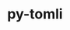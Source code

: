 ---
title: "py-tomli"
layout: cache
categories: [package, develop-2023-09-24]
meta: {"versions": ["2.0.1"], "compilers": ["apple-clang@=14.0.0", "cce@=15.0.1", "gcc@=11.1.0", "gcc@=11.3.0", "gcc@=7.3.1", "gcc@=7.5.0", "oneapi@=2023.2.0"], "oss": ["amzn2", "rhel8", "ubuntu18.04", "ubuntu20.04", "ubuntu22.04", "ventura"], "platforms": ["darwin", "linux"], "targets": ["aarch64", "neoverse_n1", "ppc64le", "x86_64", "x86_64_v3", "zen4"], "stacks": ["aws-isc", "aws-isc-aarch64", "data-vis-sdk", "e4s", "e4s-cray-rhel", "e4s-oneapi", "e4s-power", "ml-darwin-aarch64-mps", "ml-linux-x86_64-cpu", "ml-linux-x86_64-cuda", "ml-linux-x86_64-rocm", "radiuss", "root"], "num_specs": 24, "num_specs_by_stack": {"ml-darwin-aarch64-mps": 3, "root": 24, "aws-isc-aarch64": 2, "aws-isc": 1, "e4s-cray-rhel": 2, "radiuss": 2, "e4s-power": 3, "e4s-oneapi": 1, "e4s": 3, "data-vis-sdk": 2, "ml-linux-x86_64-rocm": 5, "ml-linux-x86_64-cuda": 5, "ml-linux-x86_64-cpu": 5}}
spec_details: [{"hash": "an6ezizj47o3cmngyzkibw2lvp3lykcb", "compiler": "apple-clang@=14.0.0", "versions": ["2.0.1"], "os": "ventura", "platform": "darwin", "target": "aarch64", "variants": ["build_system=python_pip"], "stacks": ["ml-darwin-aarch64-mps", "root"], "size": "-", "tarball": "https://binaries.spack.io/releases/develop-2023-09-24/build_cache/darwin-ventura-aarch64/apple-clang-14.0.0/py-tomli-2.0.1/darwin-ventura-aarch64-apple-clang-14.0.0-py-tomli-2.0.1-an6ezizj47o3cmngyzkibw2lvp3lykcb.spack"}, {"hash": "4mmw434mfoazxlyut5aguzxkltpdnox3", "compiler": "apple-clang@=14.0.0", "versions": ["2.0.1"], "os": "ventura", "platform": "darwin", "target": "aarch64", "variants": ["build_system=python_pip"], "stacks": ["ml-darwin-aarch64-mps", "root"], "size": "-", "tarball": "https://binaries.spack.io/releases/develop-2023-09-24/build_cache/darwin-ventura-aarch64/apple-clang-14.0.0/py-tomli-2.0.1/darwin-ventura-aarch64-apple-clang-14.0.0-py-tomli-2.0.1-4mmw434mfoazxlyut5aguzxkltpdnox3.spack"}, {"hash": "ga426m2nt4o2krl7v55spycxste6qfah", "compiler": "apple-clang@=14.0.0", "versions": ["2.0.1"], "os": "ventura", "platform": "darwin", "target": "aarch64", "variants": ["build_system=python_pip"], "stacks": ["ml-darwin-aarch64-mps", "root"], "size": "-", "tarball": "https://binaries.spack.io/releases/develop-2023-09-24/build_cache/darwin-ventura-aarch64/apple-clang-14.0.0/py-tomli-2.0.1/darwin-ventura-aarch64-apple-clang-14.0.0-py-tomli-2.0.1-ga426m2nt4o2krl7v55spycxste6qfah.spack"}, {"hash": "delstkmgjjhie65ahjnmypufi6qs4t5n", "compiler": "gcc@=7.3.1", "versions": ["2.0.1"], "os": "amzn2", "platform": "linux", "target": "aarch64", "variants": ["build_system=python_pip"], "stacks": ["root", "aws-isc-aarch64"], "size": "-", "tarball": "https://binaries.spack.io/releases/develop-2023-09-24/build_cache/linux-amzn2-aarch64/gcc-7.3.1/py-tomli-2.0.1/linux-amzn2-aarch64-gcc-7.3.1-py-tomli-2.0.1-delstkmgjjhie65ahjnmypufi6qs4t5n.spack"}, {"hash": "3u7jw4jyhkjduyyn2kq2ks26m3exvrhe", "compiler": "gcc@=7.3.1", "versions": ["2.0.1"], "os": "amzn2", "platform": "linux", "target": "neoverse_n1", "variants": ["build_system=python_pip"], "stacks": ["root", "aws-isc-aarch64"], "size": "-", "tarball": "https://binaries.spack.io/releases/develop-2023-09-24/build_cache/linux-amzn2-neoverse_n1/gcc-7.3.1/py-tomli-2.0.1/linux-amzn2-neoverse_n1-gcc-7.3.1-py-tomli-2.0.1-3u7jw4jyhkjduyyn2kq2ks26m3exvrhe.spack"}, {"hash": "pjcwhl64pqwkr2qgwwbihxbszlroaqok", "compiler": "gcc@=7.3.1", "versions": ["2.0.1"], "os": "amzn2", "platform": "linux", "target": "x86_64_v3", "variants": ["build_system=python_pip"], "stacks": ["aws-isc", "root"], "size": "-", "tarball": "https://binaries.spack.io/releases/develop-2023-09-24/build_cache/linux-amzn2-x86_64_v3/gcc-7.3.1/py-tomli-2.0.1/linux-amzn2-x86_64_v3-gcc-7.3.1-py-tomli-2.0.1-pjcwhl64pqwkr2qgwwbihxbszlroaqok.spack"}, {"hash": "d7zk2hjwy6sdak3ahfvcp6ibxo2c4pod", "compiler": "cce@=15.0.1", "versions": ["2.0.1"], "os": "rhel8", "platform": "linux", "target": "zen4", "variants": ["build_system=python_pip"], "stacks": ["root", "e4s-cray-rhel"], "size": "-", "tarball": "https://binaries.spack.io/releases/develop-2023-09-24/build_cache/linux-rhel8-zen4/cce-15.0.1/py-tomli-2.0.1/linux-rhel8-zen4-cce-15.0.1-py-tomli-2.0.1-d7zk2hjwy6sdak3ahfvcp6ibxo2c4pod.spack"}, {"hash": "ngf5xsg2cihtit55xqdy2ubos7oerqb3", "compiler": "cce@=15.0.1", "versions": ["2.0.1"], "os": "rhel8", "platform": "linux", "target": "zen4", "variants": ["build_system=python_pip"], "stacks": ["root", "e4s-cray-rhel"], "size": "-", "tarball": "https://binaries.spack.io/releases/develop-2023-09-24/build_cache/linux-rhel8-zen4/cce-15.0.1/py-tomli-2.0.1/linux-rhel8-zen4-cce-15.0.1-py-tomli-2.0.1-ngf5xsg2cihtit55xqdy2ubos7oerqb3.spack"}, {"hash": "wds3r4swoek3b3wrglhaqinjxs3oy6mw", "compiler": "gcc@=7.5.0", "versions": ["2.0.1"], "os": "ubuntu18.04", "platform": "linux", "target": "x86_64_v3", "variants": ["build_system=python_pip"], "stacks": ["radiuss", "root"], "size": "-", "tarball": "https://binaries.spack.io/releases/develop-2023-09-24/build_cache/linux-ubuntu18.04-x86_64_v3/gcc-7.5.0/py-tomli-2.0.1/linux-ubuntu18.04-x86_64_v3-gcc-7.5.0-py-tomli-2.0.1-wds3r4swoek3b3wrglhaqinjxs3oy6mw.spack"}, {"hash": "i3twnezjsaplu2fb6depxrzu2zavnnxh", "compiler": "gcc@=7.5.0", "versions": ["2.0.1"], "os": "ubuntu18.04", "platform": "linux", "target": "x86_64_v3", "variants": ["build_system=python_pip"], "stacks": ["radiuss", "root"], "size": "-", "tarball": "https://binaries.spack.io/releases/develop-2023-09-24/build_cache/linux-ubuntu18.04-x86_64_v3/gcc-7.5.0/py-tomli-2.0.1/linux-ubuntu18.04-x86_64_v3-gcc-7.5.0-py-tomli-2.0.1-i3twnezjsaplu2fb6depxrzu2zavnnxh.spack"}, {"hash": "rvo72xngxyuajfznim5yajdtqkz2uz57", "compiler": "gcc@=11.1.0", "versions": ["2.0.1"], "os": "ubuntu20.04", "platform": "linux", "target": "ppc64le", "variants": ["build_system=python_pip"], "stacks": ["root", "e4s-power"], "size": "-", "tarball": "https://binaries.spack.io/releases/develop-2023-09-24/build_cache/linux-ubuntu20.04-ppc64le/gcc-11.1.0/py-tomli-2.0.1/linux-ubuntu20.04-ppc64le-gcc-11.1.0-py-tomli-2.0.1-rvo72xngxyuajfznim5yajdtqkz2uz57.spack"}, {"hash": "qgd3cvxbnozxogez4zhuwqit2a4kws6a", "compiler": "gcc@=11.1.0", "versions": ["2.0.1"], "os": "ubuntu20.04", "platform": "linux", "target": "ppc64le", "variants": ["build_system=python_pip"], "stacks": ["root", "e4s-power"], "size": "-", "tarball": "https://binaries.spack.io/releases/develop-2023-09-24/build_cache/linux-ubuntu20.04-ppc64le/gcc-11.1.0/py-tomli-2.0.1/linux-ubuntu20.04-ppc64le-gcc-11.1.0-py-tomli-2.0.1-qgd3cvxbnozxogez4zhuwqit2a4kws6a.spack"}, {"hash": "vpt7gqyp3muuftfposynvemreqkqkofb", "compiler": "gcc@=11.1.0", "versions": ["2.0.1"], "os": "ubuntu20.04", "platform": "linux", "target": "ppc64le", "variants": ["build_system=python_pip"], "stacks": ["root", "e4s-power"], "size": "-", "tarball": "https://binaries.spack.io/releases/develop-2023-09-24/build_cache/linux-ubuntu20.04-ppc64le/gcc-11.1.0/py-tomli-2.0.1/linux-ubuntu20.04-ppc64le-gcc-11.1.0-py-tomli-2.0.1-vpt7gqyp3muuftfposynvemreqkqkofb.spack"}, {"hash": "dp4543fblcvzltnuf4rmrft5txjfc73q", "compiler": "oneapi@=2023.2.0", "versions": ["2.0.1"], "os": "ubuntu20.04", "platform": "linux", "target": "x86_64", "variants": ["build_system=python_pip"], "stacks": ["root", "e4s-oneapi"], "size": "-", "tarball": "https://binaries.spack.io/releases/develop-2023-09-24/build_cache/linux-ubuntu20.04-x86_64/oneapi-2023.2.0/py-tomli-2.0.1/linux-ubuntu20.04-x86_64-oneapi-2023.2.0-py-tomli-2.0.1-dp4543fblcvzltnuf4rmrft5txjfc73q.spack"}, {"hash": "hpf2nv4yerrbmao5m46rstv5wbvwibes", "compiler": "gcc@=11.1.0", "versions": ["2.0.1"], "os": "ubuntu20.04", "platform": "linux", "target": "x86_64_v3", "variants": ["build_system=python_pip"], "stacks": ["root", "e4s"], "size": "-", "tarball": "https://binaries.spack.io/releases/develop-2023-09-24/build_cache/linux-ubuntu20.04-x86_64_v3/gcc-11.1.0/py-tomli-2.0.1/linux-ubuntu20.04-x86_64_v3-gcc-11.1.0-py-tomli-2.0.1-hpf2nv4yerrbmao5m46rstv5wbvwibes.spack"}, {"hash": "zdbqwu2tu4beqqtrcbkaq4wyp5c5f26o", "compiler": "gcc@=11.1.0", "versions": ["2.0.1"], "os": "ubuntu20.04", "platform": "linux", "target": "x86_64_v3", "variants": ["build_system=python_pip"], "stacks": ["root", "data-vis-sdk"], "size": "-", "tarball": "https://binaries.spack.io/releases/develop-2023-09-24/build_cache/linux-ubuntu20.04-x86_64_v3/gcc-11.1.0/py-tomli-2.0.1/linux-ubuntu20.04-x86_64_v3-gcc-11.1.0-py-tomli-2.0.1-zdbqwu2tu4beqqtrcbkaq4wyp5c5f26o.spack"}, {"hash": "z7iauihxkjqm4acnhzcuwrzauw7koumi", "compiler": "gcc@=11.1.0", "versions": ["2.0.1"], "os": "ubuntu20.04", "platform": "linux", "target": "x86_64_v3", "variants": ["build_system=python_pip"], "stacks": ["root", "data-vis-sdk"], "size": "-", "tarball": "https://binaries.spack.io/releases/develop-2023-09-24/build_cache/linux-ubuntu20.04-x86_64_v3/gcc-11.1.0/py-tomli-2.0.1/linux-ubuntu20.04-x86_64_v3-gcc-11.1.0-py-tomli-2.0.1-z7iauihxkjqm4acnhzcuwrzauw7koumi.spack"}, {"hash": "y6ffnv4hxgebe5b7rhj37nap3pkrxe6y", "compiler": "gcc@=11.1.0", "versions": ["2.0.1"], "os": "ubuntu20.04", "platform": "linux", "target": "x86_64_v3", "variants": ["build_system=python_pip"], "stacks": ["root", "e4s"], "size": "-", "tarball": "https://binaries.spack.io/releases/develop-2023-09-24/build_cache/linux-ubuntu20.04-x86_64_v3/gcc-11.1.0/py-tomli-2.0.1/linux-ubuntu20.04-x86_64_v3-gcc-11.1.0-py-tomli-2.0.1-y6ffnv4hxgebe5b7rhj37nap3pkrxe6y.spack"}, {"hash": "iftdp7pfoo5qkp32uvq3vqguyk7pbpcq", "compiler": "gcc@=11.1.0", "versions": ["2.0.1"], "os": "ubuntu20.04", "platform": "linux", "target": "x86_64_v3", "variants": ["build_system=python_pip"], "stacks": ["root", "e4s"], "size": "-", "tarball": "https://binaries.spack.io/releases/develop-2023-09-24/build_cache/linux-ubuntu20.04-x86_64_v3/gcc-11.1.0/py-tomli-2.0.1/linux-ubuntu20.04-x86_64_v3-gcc-11.1.0-py-tomli-2.0.1-iftdp7pfoo5qkp32uvq3vqguyk7pbpcq.spack"}, {"hash": "awftkyegvfjvh7tzpvabcjxdulbuyaqt", "compiler": "gcc@=11.3.0", "versions": ["2.0.1"], "os": "ubuntu22.04", "platform": "linux", "target": "x86_64_v3", "variants": ["build_system=python_pip"], "stacks": ["ml-linux-x86_64-rocm", "root", "ml-linux-x86_64-cuda", "ml-linux-x86_64-cpu"], "size": "-", "tarball": "https://binaries.spack.io/releases/develop-2023-09-24/build_cache/linux-ubuntu22.04-x86_64_v3/gcc-11.3.0/py-tomli-2.0.1/linux-ubuntu22.04-x86_64_v3-gcc-11.3.0-py-tomli-2.0.1-awftkyegvfjvh7tzpvabcjxdulbuyaqt.spack"}, {"hash": "jdgm4fpo4oqufrsg2u2maog5n5lctgg7", "compiler": "gcc@=11.3.0", "versions": ["2.0.1"], "os": "ubuntu22.04", "platform": "linux", "target": "x86_64_v3", "variants": ["build_system=python_pip"], "stacks": ["ml-linux-x86_64-rocm", "root", "ml-linux-x86_64-cuda", "ml-linux-x86_64-cpu"], "size": "-", "tarball": "https://binaries.spack.io/releases/develop-2023-09-24/build_cache/linux-ubuntu22.04-x86_64_v3/gcc-11.3.0/py-tomli-2.0.1/linux-ubuntu22.04-x86_64_v3-gcc-11.3.0-py-tomli-2.0.1-jdgm4fpo4oqufrsg2u2maog5n5lctgg7.spack"}, {"hash": "eb6m64byq74g3wcjnenotkbhhukwasvt", "compiler": "gcc@=11.3.0", "versions": ["2.0.1"], "os": "ubuntu22.04", "platform": "linux", "target": "x86_64_v3", "variants": ["build_system=python_pip"], "stacks": ["ml-linux-x86_64-rocm", "root", "ml-linux-x86_64-cuda", "ml-linux-x86_64-cpu"], "size": "-", "tarball": "https://binaries.spack.io/releases/develop-2023-09-24/build_cache/linux-ubuntu22.04-x86_64_v3/gcc-11.3.0/py-tomli-2.0.1/linux-ubuntu22.04-x86_64_v3-gcc-11.3.0-py-tomli-2.0.1-eb6m64byq74g3wcjnenotkbhhukwasvt.spack"}, {"hash": "oeaz54lu6bmkqrdeyb5olrl7r5nubnl7", "compiler": "gcc@=11.3.0", "versions": ["2.0.1"], "os": "ubuntu22.04", "platform": "linux", "target": "x86_64_v3", "variants": ["build_system=python_pip"], "stacks": ["ml-linux-x86_64-rocm", "root", "ml-linux-x86_64-cuda", "ml-linux-x86_64-cpu"], "size": "-", "tarball": "https://binaries.spack.io/releases/develop-2023-09-24/build_cache/linux-ubuntu22.04-x86_64_v3/gcc-11.3.0/py-tomli-2.0.1/linux-ubuntu22.04-x86_64_v3-gcc-11.3.0-py-tomli-2.0.1-oeaz54lu6bmkqrdeyb5olrl7r5nubnl7.spack"}, {"hash": "7ftpblnkompavgbcytpfgckbvgbaihwq", "compiler": "gcc@=11.3.0", "versions": ["2.0.1"], "os": "ubuntu22.04", "platform": "linux", "target": "x86_64_v3", "variants": ["build_system=python_pip"], "stacks": ["ml-linux-x86_64-rocm", "root", "ml-linux-x86_64-cuda", "ml-linux-x86_64-cpu"], "size": "-", "tarball": "https://binaries.spack.io/releases/develop-2023-09-24/build_cache/linux-ubuntu22.04-x86_64_v3/gcc-11.3.0/py-tomli-2.0.1/linux-ubuntu22.04-x86_64_v3-gcc-11.3.0-py-tomli-2.0.1-7ftpblnkompavgbcytpfgckbvgbaihwq.spack"}]
---
